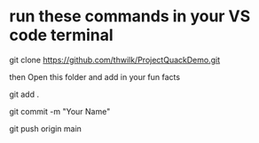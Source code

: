 # run these commands in your VS code terminal

git clone https://github.com/thwilk/ProjectQuackDemo.git


 then Open this folder and add in your fun facts


git add . 

git commit -m "Your Name"

git push origin main
